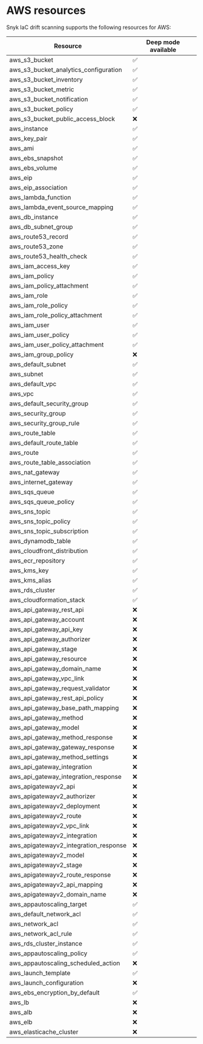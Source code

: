 # AWS resources

Snyk IaC drift scanning supports the following resources for AWS:

| **Resource**                              | **Deep mode available** |
| ----------------------------------------- | ----------------------- |
| aws\_s3\_bucket                           | ✅                       |
| aws\_s3\_bucket\_analytics\_configuration | ✅                       |
| aws\_s3\_bucket\_inventory                | ✅                       |
| aws\_s3\_bucket\_metric                   | ✅                       |
| aws\_s3\_bucket\_notification             | ✅                       |
| aws\_s3\_bucket\_policy                   | ✅                       |
| aws\_s3\_bucket\_public\_access\_block    | ❌                       |
| aws\_instance                             | ✅                       |
| aws\_key\_pair                            | ✅                       |
| aws\_ami                                  | ✅                       |
| aws\_ebs\_snapshot                        | ✅                       |
| aws\_ebs\_volume                          | ✅                       |
| aws\_eip                                  | ✅                       |
| aws\_eip\_association                     | ✅                       |
| aws\_lambda\_function                     | ✅                       |
| aws\_lambda\_event\_source\_mapping       | ✅                       |
| aws\_db\_instance                         | ✅                       |
| aws\_db\_subnet\_group                    | ✅                       |
| aws\_route53\_record                      | ✅                       |
| aws\_route53\_zone                        | ✅                       |
| aws\_route53\_health\_check               | ✅                       |
| aws\_iam\_access\_key                     | ✅                       |
| aws\_iam\_policy                          | ✅                       |
| aws\_iam\_policy\_attachment              | ✅                       |
| aws\_iam\_role                            | ✅                       |
| aws\_iam\_role\_policy                    | ✅                       |
| aws\_iam\_role\_policy\_attachment        | ✅                       |
| aws\_iam\_user                            | ✅                       |
| aws\_iam\_user\_policy                    | ✅                       |
| aws\_iam\_user\_policy\_attachment        | ✅                       |
| aws\_iam\_group\_policy                   | ❌                       |
| aws\_default\_subnet                      | ✅                       |
| aws\_subnet                               | ✅                       |
| aws\_default\_vpc                         | ✅                       |
| aws\_vpc                                  | ✅                       |
| aws\_default\_security\_group             | ✅                       |
| aws\_security\_group                      | ✅                       |
| aws\_security\_group\_rule                | ✅                       |
| aws\_route\_table                         | ✅                       |
| aws\_default\_route\_table                | ✅                       |
| aws\_route                                | ✅                       |
| aws\_route\_table\_association            | ✅                       |
| aws\_nat\_gateway                         | ✅                       |
| aws\_internet\_gateway                    | ✅                       |
| aws\_sqs\_queue                           | ✅                       |
| aws\_sqs\_queue\_policy                   | ✅                       |
| aws\_sns\_topic                           | ✅                       |
| aws\_sns\_topic\_policy                   | ✅                       |
| aws\_sns\_topic\_subscription             | ✅                       |
| aws\_dynamodb\_table                      | ✅                       |
| aws\_cloudfront\_distribution             | ✅                       |
| aws\_ecr\_repository                      | ✅                       |
| aws\_kms\_key                             | ✅                       |
| aws\_kms\_alias                           | ✅                       |
| aws\_rds\_cluster                         | ✅                       |
| aws\_cloudformation\_stack                | ✅                       |
| aws\_api\_gateway\_rest\_api              | ❌                       |
| aws\_api\_gateway\_account                | ❌                       |
| aws\_api\_gateway\_api\_key               | ❌                       |
| aws\_api\_gateway\_authorizer             | ❌                       |
| aws\_api\_gateway\_stage                  | ❌                       |
| aws\_api\_gateway\_resource               | ❌                       |
| aws\_api\_gateway\_domain\_name           | ❌                       |
| aws\_api\_gateway\_vpc\_link              | ❌                       |
| aws\_api\_gateway\_request\_validator     | ❌                       |
| aws\_api\_gateway\_rest\_api\_policy      | ❌                       |
| aws\_api\_gateway\_base\_path\_mapping    | ❌                       |
| aws\_api\_gateway\_method                 | ❌                       |
| aws\_api\_gateway\_model                  | ❌                       |
| aws\_api\_gateway\_method\_response       | ❌                       |
| aws\_api\_gateway\_gateway\_response      | ❌                       |
| aws\_api\_gateway\_method\_settings       | ❌                       |
| aws\_api\_gateway\_integration            | ❌                       |
| aws\_api\_gateway\_integration\_response  | ❌                       |
| aws\_apigatewayv2\_api                    | ❌                       |
| aws\_apigatewayv2\_authorizer             | ❌                       |
| aws\_apigatewayv2\_deployment             | ❌                       |
| aws\_apigatewayv2\_route                  | ❌                       |
| aws\_apigatewayv2\_vpc\_link              | ❌                       |
| aws\_apigatewayv2\_integration            | ❌                       |
| aws\_apigatewayv2\_integration\_response  | ❌                       |
| aws\_apigatewayv2\_model                  | ❌                       |
| aws\_apigatewayv2\_stage                  | ❌                       |
| aws\_apigatewayv2\_route\_response        | ❌                       |
| aws\_apigatewayv2\_api\_mapping           | ❌                       |
| aws\_apigatewayv2\_domain\_name           | ❌                       |
| aws\_appautoscaling\_target               | ✅                       |
| aws\_default\_network\_acl                | ✅                       |
| aws\_network\_acl                         | ✅                       |
| aws\_network\_acl\_rule                   | ✅                       |
| aws\_rds\_cluster\_instance               | ✅                       |
| aws\_appautoscaling\_policy               | ✅                       |
| aws\_appautoscaling\_scheduled\_action    | ❌                       |
| aws\_launch\_template                     | ✅                       |
| aws\_launch\_configuration                | ❌                       |
| aws\_ebs\_encryption\_by\_default         | ✅                       |
| aws\_lb                                   | ❌                       |
| aws\_alb                                  | ❌                       |
| aws\_elb                                  | ❌                       |
| aws\_elasticache\_cluster                 | ❌                       |
